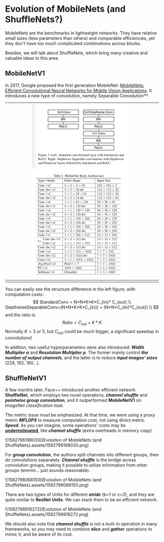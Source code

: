 # Evolution of MobileNets (and ShuffleNets?)

MobileNets are the benchmarks in lightweight networks.  They have relative small sizes (less parameters than others) and comparable efficiencies, yet they don't have too much complicated combinations across blocks.

Besides, we will talk about ShuffleNets, which bring many creative and valuable ideas to this area.

## MobileNetV1

In 2017, Google proposed the first generation MobileNet: [MobileNets: Efficient Convolutional Neural Networks for Mobile Vision Applications](https://arxiv.org/abs/1704.04861). It introduces a new type of convolution, namely  Separable Convolution**. 



| <img src="Evolution of MobileNets (and ShuffleNets).assets/image-20200226225133725.png" alt="image-20200226225133725" style="zoom: 50%;" /><img src="Evolution of MobileNets (and ShuffleNets).assets/image-20200226233846220.png" alt="image-20200226233846220" style="zoom: 50%;" /> |      |
| :----------------------------------------------------------: | ---- |
|                                                              |      |

You can easily see the structure difference in the left figure,  with computation costs: 
$$
StandardConv = N*N*K*K*C_{in}* C_{out} \\
DepthwiseSeparableConv=(N*N*K*K*C_{in}) + (N*N*C_{in}*C_{out}) \\
$$
and the ratio is:
$$
Ratio=  C_{out} + K * K
$$
Normally $K=3\ or \ 5$, but $C_{out}$ could be much bigger, a significant speedup in convolutions!  

In addition,  two useful hyperparameters were also introduced:  ***Width Multiplier* $\alpha$** and ***Resolution Multiplier* $\rho$**. The former mainly control ***the number of output channels***, and the latter is to reduce ***input images' sizes*** (224, 192, 160...).

## ShuffleNetV1

A few months later, Face++ introduced another efficient network **ShuffleNet**, which employs two novel operations, ***channel shuffle*** and  ***pointwise group convolution***, and it  outperformed **MobileNetV1** on *ImageNet classification task*.

The metric issue must be emphasized. At that time, we were using a proxy metric ***MFLOPS*** to measure computation cost, not using direct metric ***Speed***.  As you can imagine, some operations' costs may be **<u>underestimated</u>**, like ***channel shuffle*** (extra overheads in memory copy) . 

![1582796198030](Evolution of MobileNets (and ShuffleNets).assets/1582796198030.png)

For ***group convolution***, the authors split channels into different groups, then do convolutions separately. ***Channel shuffle*** is the bridge across convolution groups,  making it possible to utilize information from other groups (emmm... just sounds reasonable).

![1582798068150](Evolution of MobileNets (and ShuffleNets).assets/1582798068150.png)

There are two types of Units for different ***stride*** (b=1 or c=2), and they are quite similar to **ResNet Units**. We can stack them to be an efficient network.

![1582798916272](Evolution of MobileNets (and ShuffleNets).assets/1582798916272.png)

We should also note that ***channel shuffle*** is not a built-in operation in many frameworks, so you may need to combine ***slice*** and ***gather*** operations to mimic it, and be aware of its cost. 